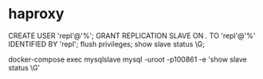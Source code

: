 # haproxy

CREATE USER 'repl'@'%';
GRANT REPLICATION SLAVE ON *.* TO  'repl'@'%' IDENTIFIED BY 'repl';
flush privileges;
show slave status \G;

docker-compose exec mysqlslave mysql -uroot -p100861 -e 'show slave status \G'
